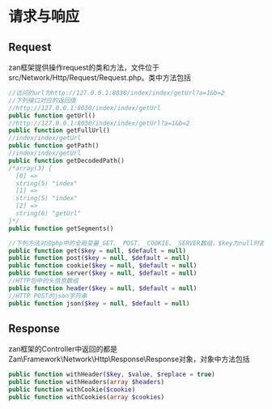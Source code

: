 # 请求与响应

## Request

zan框架提供操作request的类和方法，文件位于src/Network/Http/Request/Request.php。类中方法包括

```php
//访问的url为http://127.0.0.1:8030/index/index/getUrl?a=1&b=2
//下列接口对应的返回值
//http://127.0.0.1:8030/index/index/getUrl
public function getUrl()
//http://127.0.0.1:8030/index/index/getUrl?a=1&b=2
public function getFullUrl()
//index/index/getUrl
public function getPath()
//index/index/getUrl
public function getDecodedPath()
/*array(3) {
  [0] =>
  string(5) "index"
  [1] =>
  string(5) "index"
  [2] =>
  string(6) "getUrl"
}*/
public function getSegments()

//下列方法对应php中的全局变量_GET、_POST、_COOKIE、_SERVER数组，$key为null时直接返回数组，否则返回对应key的值
public function get($key = null, $default = null)
public function post($key = null, $default = null)
public function cookie($key = null, $default = null)
public function server($key = null, $default = null)
//HTTP包中的头信息数组
public function header($key = null, $default = null)
//HTTP POST的json字符串
public function json($key = null, $default = null)
```

## Response

zan框架的Controller中返回的都是Zan\Framework\Network\Http\Response\Response对象，对象中方法包括

```php
public function withHeader($key, $value, $replace = true)
public function withHeaders(array $headers)
public function withCookie($cookie)
public function withCookies(array $cookies)

```



